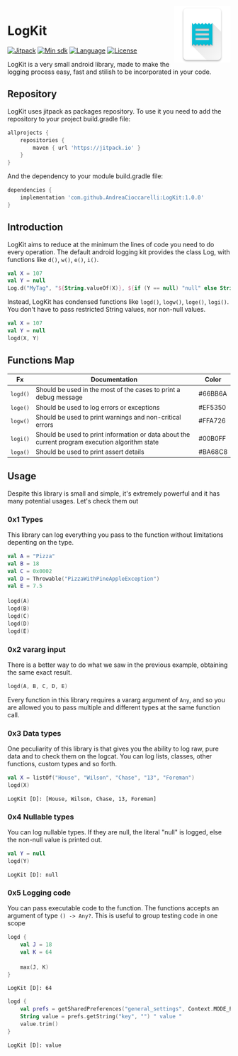 <img src="https://raw.githubusercontent.com/AndreaCioccarelli/LogKit/master/icons/web.png" align="right" height="128px" width="128px" >

# LogKit
[![Jitpack](https://jitpack.io/v/AndreaCioccarelli/LogKit.svg)](https://jitpack.io/#AndreaCioccarelli/LogKit)
[![Min sdk](https://img.shields.io/badge/minsdk-14-yellow.svg)](https://github.com/AndreaCioccarelli/LogKit/blob/master/library/build.gradle)
[![Language](https://img.shields.io/badge/language-kotlin-orange.svg)](https://github.com/AndreaCioccarelli/LogKit/blob/master/library/build.gradle)
[![License](https://img.shields.io/hexpm/l/plug.svg)](https://github.com/AndreaCioccarelli/CryptoPrefs/blob/master/LICENSE)

LogKit is a very small android library, made to make the logging process easy, fast and stilish to be incorporated in your code.

## Repository
LogKit uses jitpack as packages repository.
To use it you need to add the repository to your project build.gradle file:
```gradle
allprojects {
    repositories {
        maven { url 'https://jitpack.io' }
    }
}
```
And the dependency to your module build.gradle file:
```gradle
dependencies {
    implementation 'com.github.AndreaCioccarelli:LogKit:1.0.0'
}
```

## Introduction
LogKit aims to reduce at the minimum the lines of code you need to do every operation.
The default android logging kit provides the class Log, with functions like `d()`, `w()`, `e()`, `i()`.
```kotlin
val X = 107
val Y = null
Log.d("MyTag", "${String.valueOf(X)}, ${if (Y == null) "null" else String.valueOf(Y)}")
```
Instead, LogKit has condensed functions like `logd()`, `logw()`, `loge()`, `logi()`. You don't have to pass restricted String values, nor non-null values.
```kotlin
val X = 107
val Y = null
logd(X, Y)
```

## Functions Map
Fx | Documentation | Color
-- | ------------- | -----
`logd()` | Should be used in the most of the cases to print a debug message | #66BB6A
`loge()` | Should be used to log errors or exceptions | #EF5350
`logw()` | Should be used to print warnings and non-critical errors | #FFA726
`logi()` | Should be used to print information or data about the current program execution algorithm state | #00B0FF
`loga()` | Should be used to print assert details | #BA68C8

## Usage
Despite this library is small and simple, it's extremely powerful and it has many potential usages. Let's check them out

### 0x1 Types
This library can log everything you pass to the function without limitations depenting on the type.
```kotlin
val A = "Pizza"
val B = 18
val C = 0x0002
val D = Throwable("PizzaWithPineAppleException")
val E = 7.5

logd(A)
logd(B)
logd(C)
logd(D)
logd(E)
```

### 0x2 vararg input
There is a better way to do what we saw in the previous example, obtaining the same exact result.
```kotlin
logd(A, B, C, D, E)
```
Every function in this library requires a vararg argument of `Any`, and so you are allowed you to pass multiple and different types at the same function call.

### 0x3 Data types
One peculiarity of this library is that gives you the ability to log raw, pure data and to check them on the logcat. You can log lists, classes, other functions, custom types and so forth.

```kotlin
val X = listOf("House", "Wilson", "Chase", "13", "Foreman")
logd(X)
```
```log
LogKit [D]: [House, Wilson, Chase, 13, Foreman]
```

### 0x4 Nullable types
You can log nullable types. If they are null, the literal "null" is logged, else the non-null value is printed out.
```kotlin
val Y = null
logd(Y)
```
```log
LogKit [D]: null
```

### 0x5 Logging code
You can pass executable code to the function. The functions accepts an argument of type `() -> Any?`.
This is useful to group testing code in one scope
```kotlin
logd {
    val J = 18
    val K = 64
    
    max(J, K)
}
```
```log
LogKit [D]: 64
```


```kotlin
logd {
    val prefs = getSharedPreferences("general_settings", Context.MODE_PRIVATE);
    String value = prefs.getString("key", "") " value "
    value.trim() 
}
```
```log
LogKit [D]: value
```

